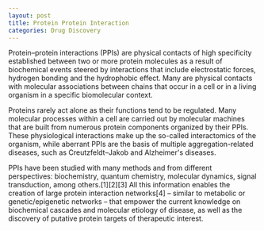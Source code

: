 ```yaml
---
layout: post
title: Protein Protein Interaction
categories: Drug Discovery
---
```


Protein–protein interactions (PPIs) are physical contacts of high specificity established between two or more protein molecules as a result of biochemical events steered by interactions that include electrostatic forces, hydrogen bonding and the hydrophobic effect. Many are physical contacts with molecular associations between chains that occur in a cell or in a living organism in a specific biomolecular context.

Proteins rarely act alone as their functions tend to be regulated. Many molecular processes within a cell are carried out by molecular machines that are built from numerous protein components organized by their PPIs. These physiological interactions make up the so-called interactomics of the organism, while aberrant PPIs are the basis of multiple aggregation-related diseases, such as Creutzfeldt–Jakob and Alzheimer's diseases.

PPIs have been studied with many methods and from different perspectives: biochemistry, quantum chemistry, molecular dynamics, signal transduction, among others.[1][2][3] All this information enables the creation of large protein interaction networks[4] – similar to metabolic or genetic/epigenetic networks – that empower the current knowledge on biochemical cascades and molecular etiology of disease, as well as the discovery of putative protein targets of therapeutic interest.